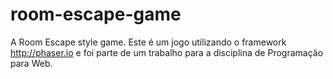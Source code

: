 # room-escape-game
A Room Escape style game. Este é um jogo utilizando o framework http://phaser.io e foi parte de um trabalho para a disciplina de Programação para Web.
